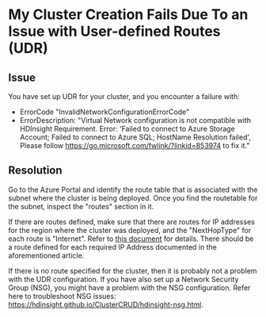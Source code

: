 
# My Cluster Creation Fails Due To an Issue with User-defined Routes (UDR)

## Issue
You have set up UDR for your cluster, and you encounter a failure with:
* ErrorCode "InvalidNetworkConfigurationErrorCode"
* ErrorDescription: "Virtual Network configuration is not compatible with HDInsight Requirement. Error: 'Failed to connect to Azure Storage Account; Failed to connect to Azure SQL; HostName Resolution failed', Please follow https://go.microsoft.com/fwlink/?linkid=853974 to fix it."

## Resolution
Go to the Azure Portal and identify the route table that is associated with the subnet where the cluster is being deployed. Once you find the routetable for the subnet, inspect the "routes" section in it.

If there are routes defined, make sure that there are routes for IP addresses for the region where the cluster was deployed, and the "NextHopType" for each route is "Internet". Refer to [this document](https://docs.microsoft.com/en-us/azure/hdinsight/hdinsight-extend-hadoop-virtual-network#hdinsight-ip) for details. There should be a route defined for each required IP Address documented in the aforementioned article.

If there is no route specified for the cluster, then it is probably not a problem with the UDR configuration. If you have also set up a Network Security Group (NSG), you might have a problem with the NSG configuration. Refer here to troubleshoot NSG issues: https://hdinsight.github.io/ClusterCRUD/hdinsight-nsg.html.
